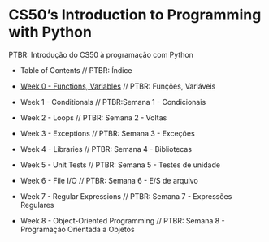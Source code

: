 # CS50’s Introduction to Programming with Python
 PTBR: Introdução do CS50 à programação com Python


- Table of Contents
// PTBR: Índice

- [Week 0 - Functions, Variables](https://github.com/tayanemadureira/CS50/tree/main/Week_0)
// PTBR: Funções, Variáveis

- Week 1 - Conditionals
// PTBR:Semana 1 - Condicionais

- Week 2 - Loops
// PTBR: Semana 2 - Voltas

 - Week 3 - Exceptions
// PTBR: Semana 3 - Exceções

- Week 4 - Libraries
// PTBR: Semana 4 - Bibliotecas

- Week 5 - Unit Tests
// PTBR: Semana 5 - Testes de unidade

- Week 6 - File I/O
// PTBR: Semana 6 - E/S de arquivo

- Week 7 - Regular Expressions
// PTBR: Semana 7 - Expressões Regulares

- Week 8 - Object-Oriented Programming
// PTBR: Semana 8 - Programação Orientada a Objetos

